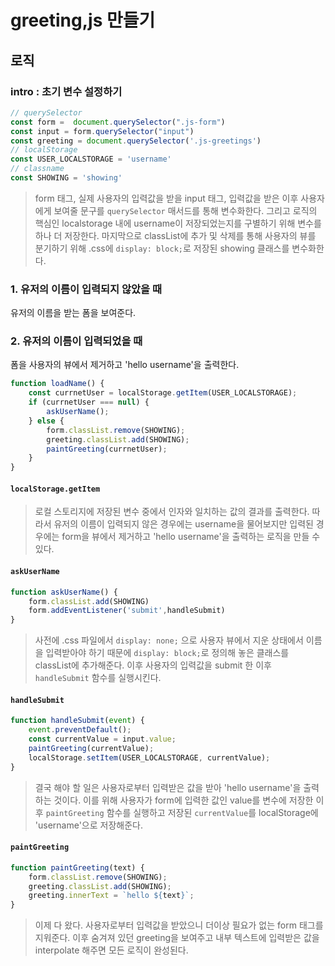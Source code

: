 # greeting,js 만들기

## 로직 

### intro : 초기 변수 설정하기
```javascript
// querySelector
const form =  document.querySelector(".js-form")
const input = form.querySelector("input")
const greeting = document.querySelector('.js-greetings')
// localStorage
const USER_LOCALSTORAGE = 'username'
// classname
const SHOWING = 'showing'
```
> form 태그, 실제 사용자의 입력값을 받을 input 태그, 입력값을 받은 이후 사용자에게 보여줄 문구를 `querySelector` 매서드를 통해 변수화한다. 
> 그리고 로직의 핵심인 localstorage 내에 username이 저장되었는지를 구별하기 위해 변수를 하나 더 저장한다. 
> 마지막으로 classList에 추가 및 삭제를 통해 사용자의 뷰를 분기하기 위해 .css에 `display: block;`로 저장된 showing 클래스를 변수화한다.
### 1. 유저의 이름이 입력되지 않았을 때
유저의 이름을 받는 폼을 보여준다. 

### 2. 유저의 이름이 입력되었을 때
폼을 사용자의 뷰에서 제거하고 'hello username'을 출력한다. 
```javascript
function loadName() {
    const currnetUser = localStorage.getItem(USER_LOCALSTORAGE);
    if (currnetUser === null) {
        askUserName();
    } else {
        form.classList.remove(SHOWING);
        greeting.classList.add(SHOWING);
        paintGreeting(currnetUser);
    }
}
```

#### `localStorage.getItem`
> 로컬 스토리지에 저장된 변수 중에서 인자와 일치하는 값의 결과를 출력한다. 따라서 유저의 이름이 입력되지 않은 경우에는 username을 물어보지만 입력된 경우에는 form을 뷰에서 제거하고 'hello username'을 출력하는 로직을 만들 수 있다. 

#### `askUserName`
```javascript
function askUserName() {
    form.classList.add(SHOWING)
    form.addEventListener('submit',handleSubmit)
}
```
> 사전에 .css 파일에서 `display: none;` 으로 사용자 뷰에서 지운 상태에서 이름을 입력받아야 하기 때문에 `display: block;`로 정의해 놓은 클래스를 classList에 추가해준다. 이후 사용자의 입력값을 submit 한 이후 `handleSubmit` 함수를 실행시킨다.

#### `handleSubmit`
```javascript
function handleSubmit(event) {
    event.preventDefault();
    const currentValue = input.value;
    paintGreeting(currentValue);
    localStorage.setItem(USER_LOCALSTORAGE, currentValue);
}
```
> 결국 해야 할 일은 사용자로부터 입력받은 값을 받아 'hello username'을 출력하는 것이다. 이를 위해 사용자가 form에 입력한 값인 value를 변수에 저장한 이후 `paintGreeting` 함수를 실행하고 저장된 `currentValue`를 localStorage에 'username'으로 저장해준다.

#### `paintGreeting`
```javascript
function paintGreeting(text) {
    form.classList.remove(SHOWING);
    greeting.classList.add(SHOWING);
    greeting.innerText = `hello ${text}`; 
}
```
> 이제 다 왔다. 사용자로부터 입력값을 받았으니 더이상 필요가 없는 form 태그를 지워준다. 이후 숨겨져 있던 greeting을 보여주고 내부 텍스트에 입력받은 값을 interpolate 해주면 모든 로직이 완성된다. 
